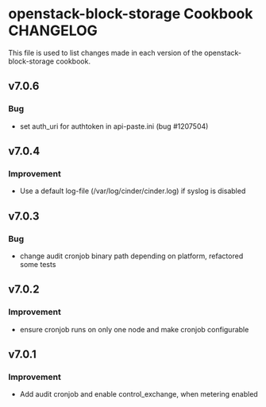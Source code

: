 openstack-block-storage Cookbook CHANGELOG
==============================
This file is used to list changes made in each version of the openstack-block-storage cookbook.

v7.0.6
------
### Bug
- set auth_uri for authtoken in api-paste.ini (bug #1207504)

v7.0.4
------
### Improvement
- Use a default log-file (/var/log/cinder/cinder.log) if syslog is disabled

v7.0.3
------
### Bug
- change audit cronjob binary path depending on platform, refactored some tests

v7.0.2
------
### Improvement
- ensure cronjob runs on only one node and make cronjob configurable

v7.0.1
------
### Improvement
- Add audit cronjob and enable control_exchange, when metering enabled

